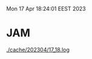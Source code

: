 Mon 17 Apr 18:24:01 EEST 2023
# JAM
<a href='./cache/202304/17_18.log'>./cache/202304/17_18.log</a>
